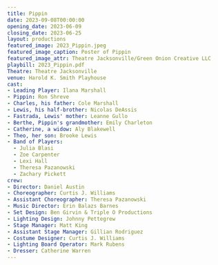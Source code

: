 ```yaml
---
title: Pippin
date: 2023-09-08T00:00:00
opening_date: 2023-06-09
closing_date: 2023-06-25
layout: productions
featured_image: 2023_Pippin.jpeg
featured_image_caption: Poster of Pippin
featured_image_attr: Theatre Jacksonville/Green Onion Creative LLC
playbill: 2023_Pippin.pdf
Theatre: Theatre Jacksonville
venue: Harold K. Smith Playhouse
cast:
- Leading Player: Ilana Marshall
- Pippin: Ron Shreve
- Charles, his father: Cole Marshall
- Lewis, his half-brother: Nicolas DeAssis
- Fastrada, Lewis' mother: Leanne Gullo
- Berthe, Pippin's grandmother: Emily Charleton
- Catherine, a widow: Aly Blakewell
- Theo, her son: Brooke Lewis
- Band of Players:
  - Julia Blasi
  - Zoe Carpenter
  - Lexi Hall
  - Theresa Pazanowski
  - Zachary Pickett
crew:
- Director: Daniel Austin
- Choreographer: Curtis J. Williams
- Assistant Choreographer: Theresa Pazanowski
- Music Director: Erin Balazs Barnes
- Set Design: Ben Girvin & Triple O Productions
- Lighting Design: Johnny Pettegrew
- Stage Manager: Matt King
- Assistant Stage Manager: Gillian Rodriguez
- Costume Designer: Curtis J. Williams
- Lighting Board Operator: Mark Rubens
- Dresser: Catherine Warren
---
```

